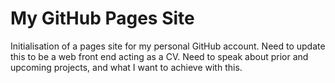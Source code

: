 # My GitHub Pages Site

Initialisation of a pages site for my personal GitHub account. Need to update this to be a web front end acting as a CV. Need to speak about prior and upcoming projects, and what I want to achieve with this. 
